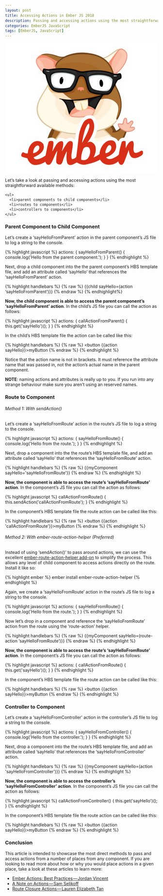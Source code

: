 ```yaml
---
layout: post
title: Accessing Actions in Ember JS 2018
description: Passing and accessing actions using the most straightforward methods
categories: EmberJS JavaScript
tags: [EmberJS, JavaScript]
---
```

<section>

<div class="row">
  <div class="col col-12 col-md-4">
    <img src="/assets/img/posts/2018/emberjs.png"
         class="img-fluid align-self-center mb-3 mb-md-0">
  </div>

  <div class="col col-12 col-md-8">
    <p>
      Let’s take a look at passing and accessing actions using the most straightforward available methods:
    </p>

    <ul>
      <li>parent components to child components</li>
      <li>routes to components</li>
      <li>controllers to components</li>
    </ul>
  </div>
</div>

</section>

<section>
<h3>Parent Component to Child Component</h3>
<p>
  Let’s create a ‘sayHelloFromParent’ action in the parent component’s JS file to log a string to the console.
</p>

{% highlight javascript %}
  actions: {
    sayHelloFromParent() {
      console.log('Hello from the parent component.');
    }
  }
{% endhighlight %}

<p>
  Next, drop a child component into the the parent component’s HBS template file, and add an attribute called ‘sayHello’ that references the ‘sayHelloFromParent’ action.
</p>

{% highlight handlebars %}
{% raw %}
  {{child sayHello=(action ‘sayHelloFromParent’)}}
{% endraw %}
{% endhighlight%}

<p>
  <strong>Now, the child component is able to access the parent component’s ‘sayHelloFromParent’ action</strong>. In the child’s JS file you can call the action as follows:
</p>

{% highlight javascript %}
  actions: {
    callActionFromParent() {
      this.get('sayHello')();
    }
  }
{% endhighlight %}

<p>
  In the child’s HBS template file the action can be called like this:
</p>

{% highlight handlebars %}
{% raw %}
  <button {{action sayHello}}>myButton</button>
{% endraw %}
{% endhighlight %}

<p>
  Notice that the action name is not in brackets. It must reference the attribute name that was passed in, not the action’s actual name in the parent component.
</p>

<p>
  <b>NOTE</b>: naming actions and attributes is really up to you. If you run into any strange behaviour make sure you aren’t using an reserved names.
</p>
</section>

<section>
<h3>Route to Component</h3>
<h6>Method 1: With sendAction()</h6>

<p>
  Let’s create a ‘sayHelloFromRoute’ action in the route’s JS file to log a string to the console.
</p>

{% highlight javascript %}
  actions: {
    sayHelloFromRoute() {
      console.log('Hello from the route.');
    }
  }
{% endhighlight %}

<p>
  Next, drop a component into the the route’s HBS template file, and add an attribute called ‘sayHello’ that references the ‘sayHelloFromRoute’ action.
</p>

{% highlight handlebars %}
{% raw %}
  {{myComponent sayHello='sayHelloFromRoute'}}
{% endraw %}
{% endhighlight %}

<p>
  <strong>Now, the component is able to access the route’s ‘sayHelloFromRoute’ action</strong>. In the component’s JS file you can call the action as follows:
</p>

{% highlight javascript %}
  callActionFromRoute() {
    this.sendAction('callActionFromRoute');
  }
{% endhighlight %}

<p>
  In the component’s HBS template file the route action can be called like this:
</p>

{% highlight handlebars %}
{% raw %}
  <button {{action 'callActionFromRoute'}}>myButton</button>
{% endraw %}
{% endhighlight %}

<h6>Method 2: With ember-route-action-helper (Preferred)</h6>
<p>
  Instead of using ‘sendAction()’ to pass around actions, we can use the excellent <a href="https://github.com/DockYard/ember-route-action-helper" target="_blank">ember-route-action-helper add-on</a> to simplify the process. This allows any level of child component to access actions directly on the route. Install it like so:
</p>

{% highlight ember %}
  ember install ember-route-action-helper
{% endhighlight %}

<p>
  Again, we create a ‘sayHelloFromRoute’ action in the route’s JS file to log a string to the console.
</p>

{% highlight javascript %}
  actions: {
    sayHelloFromRoute() {
      console.log('Hello from the route.');
    }
  }
{% endhighlight %}

<p>
  Now let’s drop in a component and reference the ‘sayHelloFromRoute’ action from the route using the ‘route-action’ helper.
</p>

{% highlight handlebars %}
{% raw %}
  {{myComponent sayHello=(route-action ‘sayHelloFromRoute’)}}
{% endraw %}
{% endhighlight %}

<p>
  <strong>Now, the component is able to access the route’s ‘sayHelloFromRoute’ action</strong>. In the component’s JS file you can call the action as follows:
</p>

{% highlight javascript %}
  actions: {
    callActionFromRoute() {
      this.get('sayHello')();
    }
  }
{% endhighlight %}

<p>
  In the component’s HBS template file the route action can be called like this:
</p>

{% highlight handlebars %}
{% raw %}
  <button {{action sayHello}}>myButton</button>
{% endraw %}
{% endhighlight %}
</section>

<section>
<h3>Controller to Component</h3>
<p>
  Let’s create a ‘sayHelloFromController’ action in the controller’s JS file to log a string to the console.
</p>

{% highlight javascript %}
  actions: {
    sayHelloFromController() {
      console.log('Hello from the controller.');
    }
  }
{% endhighlight %}

<p>
  Next, drop a component into the the route’s HBS template file, and add an attribute called ‘sayHello’ that references the ‘sayHelloFromController’ action.
</p>

{% highlight handlebars %}
{% raw %}
  {{myComponent sayHello=(action 'sayHelloFromController')}}
{% endraw %}
{% endhighlight %}

<p>
  <strong>Now, the component is able to access the controller’s ‘sayHelloFromController’ action</strong>. In the component’s JS file you can call the action as follows:
</p>

{% highlight javascript %}
  callActionFromController() {
    this.get('sayHello')();
  }
{% endhighlight %}

<p>
  In the component’s HBS template file the route action can be called like this:
</p>

{% highlight handlebars %}
{% raw %}
  <button {{action sayHello}}>myButton</button>
{% endraw %}
{% endhighlight %}
</section>

<section>
  <h3>Conclusion</h3>
  <p>
    This article is intended to showcase the most direct methods to pass and access actions from a number of places from any component. If you are looking to read more about how or why you would place actions in a given place, take a look at these articles to learn more:
  </p>

  <ul>
    <li>
      <a href="https://medium.com/@jordanvincent/ember-actions-best-practices-442be5eed88d" target="_blank">
        Ember Actions: Best Practices — Jordan Vincent
      </a>
    </li>
    <li>
      <a href="https://embermap.com/notes/26-a-note-on-actions" target="_blank">
        A Note on Actions — Sam Selikoff
      </a>
    </li>
    <li>
      <a href="https://emberway.io/route-closure-actions-in-ember-js-d0a7a37a5d1b" target="_blank">
        Route Closure Actions — Lauren Elizabeth Tan
      </a>
    </li>
  </ul>
</section>